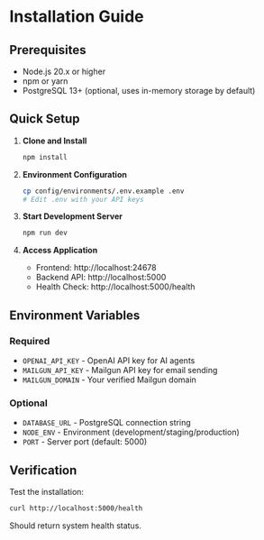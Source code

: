 # Installation Guide

## Prerequisites

- Node.js 20.x or higher
- npm or yarn
- PostgreSQL 13+ (optional, uses in-memory storage by default)

## Quick Setup

1. **Clone and Install**

   ```bash
   npm install
   ```

2. **Environment Configuration**

   ```bash
   cp config/environments/.env.example .env
   # Edit .env with your API keys
   ```

3. **Start Development Server**

   ```bash
   npm run dev
   ```

4. **Access Application**
   - Frontend: http://localhost:24678
   - Backend API: http://localhost:5000
   - Health Check: http://localhost:5000/health

## Environment Variables

### Required

- `OPENAI_API_KEY` - OpenAI API key for AI agents
- `MAILGUN_API_KEY` - Mailgun API key for email sending
- `MAILGUN_DOMAIN` - Your verified Mailgun domain

### Optional

- `DATABASE_URL` - PostgreSQL connection string
- `NODE_ENV` - Environment (development/staging/production)
- `PORT` - Server port (default: 5000)

## Verification

Test the installation:

```bash
curl http://localhost:5000/health
```

Should return system health status.
